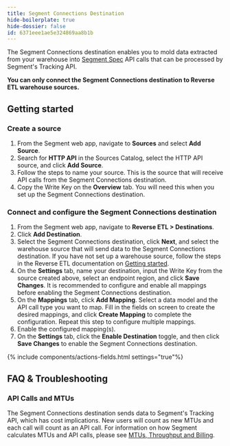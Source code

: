 ```yaml
---
title: Segment Connections Destination
hide-boilerplate: true
hide-dossier: false
id: 6371eee1ae5e324869aa8b1b
---
```


The Segment Connections destination enables you to mold data extracted from your warehouse into [Segment Spec](/docs/connections/spec/) API calls that can be processed by Segment's Tracking API.

**You can only connect the Segment Connections destination to Reverse ETL warehouse sources.**

## Getting started

### Create a source
1. From the Segment web app, navigate to **Sources** and select **Add Source**.
2. Search for **HTTP API** in the Sources Catalog, select the HTTP API source, and click **Add Source**.
3. Follow the steps to name your source. This is the source that will receive API calls from the Segment Connections destination.
4. Copy the Write Key on the **Overview** tab. You will need this when you set up the Segment Connections destination.

### Connect and configure the Segment Connections destination
1. From the Segment web app, navigate to **Reverse ETL > Destinations**.
2. Click **Add Destination**.
3. Select the Segment Connections destination, click **Next**, and select the warehouse source that will send data to the Segment Connections destination. If you have not set up a warehouse source, follow the steps in the Reverse ETL documentation on [Getting started](/docs/reverse-etl/#getting-started).
4. On the **Settings** tab, name your destination, input the Write Key from the source created above, select an endpoint region, and click **Save Changes**. It is recommended to configure and enable all mappings before enabling the Segment Connections destination.
5. On the **Mappings** tab, click **Add Mapping**. Select a data model and the API call type you want to map. Fill in the fields on screen to create the desired mappings, and click **Create Mapping** to complete the configuration. Repeat this step to configure multiple mappings. 
6. Enable the configured mapping(s).
7. On the **Settings** tab, click the **Enable Destination** toggle, and then click **Save Changes** to enable the Segment Connections destination.

{% include components/actions-fields.html settings="true"%}

## FAQ & Troubleshooting

### API Calls and MTUs
The Segment Connections destination sends data to Segment's Tracking API, which has cost implications. New users will count as new MTUs and each call will count as an API call. For information on how Segment calculates MTUs and API calls, please see [MTUs, Throughput and Billing](/docs/guides/usage-and-billing/mtus-and-throughput/).
